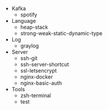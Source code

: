 - Kafka
	- spotify
- Language
	- heap-stack
	- strong-weak-static-dynamic-type
- Log
	- graylog
- Server
	- ssh-git
	- ssh-server-shortcut
	- ssl-letsencrypt
	- nginx-docker
	- nginx-basic-auth
- Tools
	- zsh-terminal
	- test
